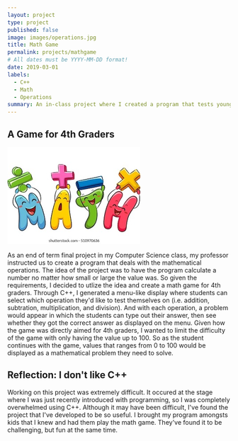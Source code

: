 ```yaml
---
layout: project
type: project
published: false 
image: images/operations.jpg
title: Math Game
permalink: projects/mathgame
# All dates must be YYYY-MM-DD format!
date: 2019-03-01
labels:
  - C++
  - Math
  - Operations
summary: An in-class project where I created a program that tests young children's math abilities.
---
```

## A Game for 4th Graders

<img class="ui medium left floated rounded image" src="../images/math.jpg">

As an end of term final project in my Computer Science class, my professor instructed us to create a program that deals with the mathematical operations. The idea of the project was to have the program calculate a number no matter how small or large the value was. So given the requirements, I decided to utlize the idea and create a math game for 4th graders. Through C++, I generated a menu-like display where students can select which operation they'd like to test themselves on (i.e. addition, subtration, multiplication, and division). And with each operation, a problem would appear in which the students can type out their answer, then see whether they got the correct answer as displayed on the menu. Given how the game was directly aimed for 4th graders, I wanted to limit the difficulty of the game with only having the value up to 100. So as the student continues with the game, values that ranges from 0 to 100 would be displayed as a mathematical problem they need to solve.      

## Reflection: I don't like C++
Working on this project was extremely difficult. It occured at the stage where I was just recently introduced with programming, so I was completely overwhelmed using C++. Although it may have been difficult, I've found the project that I've developed to be so useful. I brought my program amongsts kids that I knew and had them play the math game. They've found it to be challenging, but fun at the same time. 




